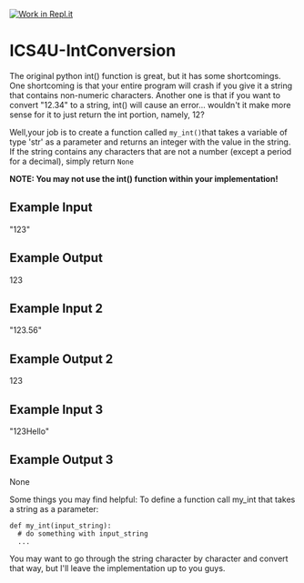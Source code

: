 [![Work in Repl.it](https://classroom.github.com/assets/work-in-replit-14baed9a392b3a25080506f3b7b6d57f295ec2978f6f33ec97e36a161684cbe9.svg)](https://classroom.github.com/online_ide?assignment_repo_id=4157955&assignment_repo_type=AssignmentRepo)
# ICS4U-IntConversion

The original python int() function is great, but it has some shortcomings.
One shortcoming is that your entire program will crash if you give it a string that contains non-numeric characters.
Another one is that if you want to convert "12.34" to a string, int() will cause an error... wouldn't it make more sense for it to just return the int portion, namely, 12?

Well,your job is to create a function called ```my_int()```that takes a variable of type 'str' as a parameter and returns an integer with the value in the string.
If the string contains any characters that are not a number (except a period for a decimal), simply return ```None```

**NOTE: You may not use the int() function within your implementation!**

## Example Input
"123"

## Example Output
123

## Example Input 2
"123.56"

## Example Output 2
123

## Example Input 3
"123Hello"

## Example Output 3
None

Some things you may find helpful:
To define a function call my_int that takes a string as a parameter:

```
def my_int(input_string):
  # do something with input_string
  ...
```
 
You may want to go through the string character by character and convert that way, but I'll leave the implementation up to you guys.
 
